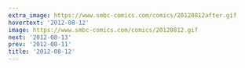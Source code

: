 ```yaml
---
extra_image: https://www.smbc-comics.com/comics/20120812after.gif
hovertext: '2012-08-12'
image: https://www.smbc-comics.com/comics/20120812.gif
next: '2012-08-13'
prev: '2012-08-11'
title: '2012-08-12'
---
```

